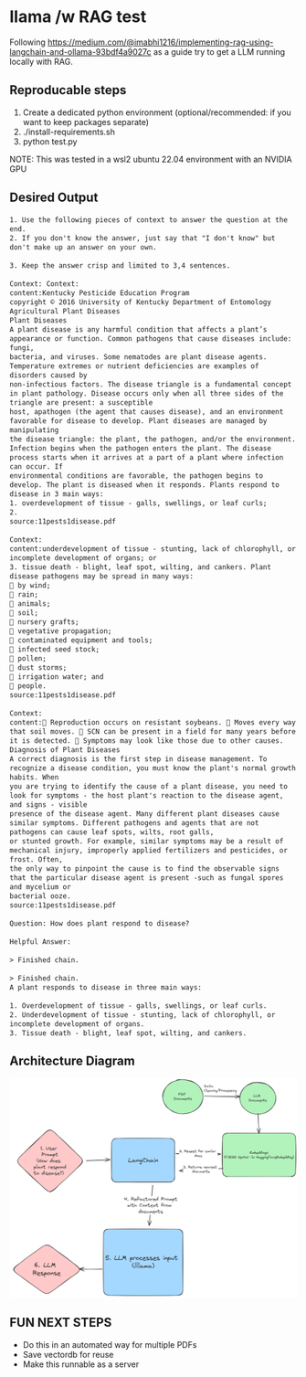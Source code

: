 # llama /w RAG test

Following https://medium.com/@imabhi1216/implementing-rag-using-langchain-and-ollama-93bdf4a9027c as a guide try to get a LLM running locally with RAG.

## Reproducable steps



1. Create a dedicated python environment (optional/recommended: if you want to keep packages separate)
2. ./install-requirements.sh
3. python test.py

NOTE: This was tested in a wsl2 ubuntu 22.04 environment with an NVIDIA GPU

## Desired Output


```
1. Use the following pieces of context to answer the question at the end.
2. If you don't know the answer, just say that "I don't know" but don't make up an answer on your own.

3. Keep the answer crisp and limited to 3,4 sentences.

Context: Context:
content:Kentucky Pesticide Education Program
copyright © 2016 University of Kentucky Department of Entomology
Agricultural Plant Diseases
Plant Diseases
A plant disease is any harmful condition that affects a plant’s appearance or function. Common pathogens that cause diseases include: fungi,
bacteria, and viruses. Some nematodes are plant disease agents. Temperature extremes or nutrient deficiencies are examples of disorders caused by
non-infectious factors. The disease triangle is a fundamental concept in plant pathology. Disease occurs only when all three sides of the triangle are present: a susceptible
host, apathogen (the agent that causes disease), and an environment favorable for disease to develop. Plant diseases are managed by manipulating
the disease triangle: the plant, the pathogen, and/or the environment. Infection begins when the pathogen enters the plant. The disease process starts when it arrives at a part of a plant where infection can occur. If
environmental conditions are favorable, the pathogen begins to develop. The plant is diseased when it responds. Plants respond to disease in 3 main ways:
1. overdevelopment of tissue - galls, swellings, or leaf curls;
2.
source:11pests1disease.pdf

Context:
content:underdevelopment of tissue - stunting, lack of chlorophyll, or incomplete development of organs; or
3. tissue death - blight, leaf spot, wilting, and cankers. Plant disease pathogens may be spread in many ways:
 by wind;
 rain;
 animals;
 soil;
 nursery grafts;
 vegetative propagation;
 contaminated equipment and tools;
 infected seed stock;
 pollen;
 dust storms;
 irrigation water; and
 people. 
source:11pests1disease.pdf

Context:
content: Reproduction occurs on resistant soybeans.  Moves every way that soil moves.  SCN can be present in a field for many years before it is detected.  Symptoms may look like those due to other causes. Diagnosis of Plant Diseases
A correct diagnosis is the first step in disease management. To recognize a disease condition, you must know the plant's normal growth habits. When
you are trying to identify the cause of a plant disease, you need to look for symptoms - the host plant's reaction to the disease agent, and signs - visible
presence of the disease agent. Many different plant diseases cause similar symptoms. Different pathogens and agents that are not pathogens can cause leaf spots, wilts, root galls,
or stunted growth. For example, similar symptoms may be a result of mechanical injury, improperly applied fertilizers and pesticides, or frost. Often,
the only way to pinpoint the cause is to find the observable signs that the particular disease agent is present -such as fungal spores and mycelium or
bacterial ooze. 
source:11pests1disease.pdf

Question: How does plant respond to disease?

Helpful Answer:

> Finished chain.

> Finished chain.
A plant responds to disease in three main ways:

1. Overdevelopment of tissue - galls, swellings, or leaf curls.
2. Underdevelopment of tissue - stunting, lack of chlorophyll, or incomplete development of organs.
3. Tissue death - blight, leaf spot, wilting, and cankers.
```

## Architecture Diagram

![Architecture Diagram](architecture-diagram.excalidraw.png)

## FUN NEXT STEPS

- Do this in an automated way for multiple PDFs
- Save vectordb for reuse
- Make this runnable as a server
